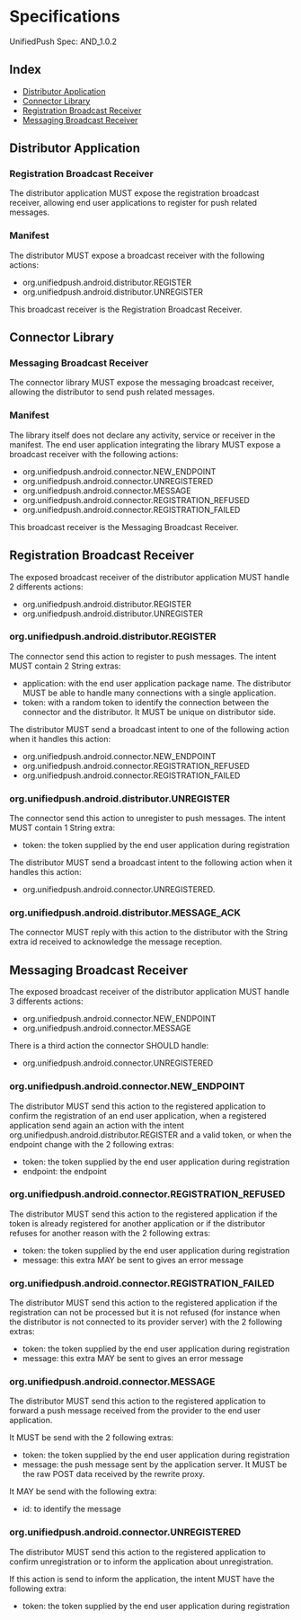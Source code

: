 # Specifications

UnifiedPush Spec: AND_1.0.2

## Index

* [Distributor Application](#distributor-application)
* [Connector Library](#connector-library)
* [Registration Broadcast Receiver](#registration-broadcast-receiver-1)
* [Messaging Broadcast Receiver](#messaging-broadcast-receiver-1)

## Distributor Application

### Registration Broadcast Receiver

The distributor application MUST expose the registration broadcast receiver, allowing end user applications to register for push related messages.

### Manifest

The distributor MUST expose a broadcast receiver with the following actions:
* org.unifiedpush.android.distributor.REGISTER
* org.unifiedpush.android.distributor.UNREGISTER

This broadcast receiver is the Registration Broadcast Receiver.


## Connector Library

### Messaging Broadcast Receiver

The connector library MUST expose the messaging broadcast receiver, allowing the distributor to send push related messages.

### Manifest

The library itself does not declare any activity, service or receiver in the manifest. The end user application integrating the library MUST expose a broadcast receiver with the following actions:
* org.unifiedpush.android.connector.NEW_ENDPOINT
* org.unifiedpush.android.connector.UNREGISTERED
* org.unifiedpush.android.connector.MESSAGE
* org.unifiedpush.android.connector.REGISTRATION_REFUSED
* org.unifiedpush.android.connector.REGISTRATION_FAILED

This broadcast receiver is the Messaging Broadcast Receiver.


## Registration Broadcast Receiver

The exposed broadcast receiver of the distributor application MUST handle 2 differents actions:
* org.unifiedpush.android.distributor.REGISTER
* org.unifiedpush.android.distributor.UNREGISTER

### org.unifiedpush.android.distributor.REGISTER

The connector send this action to register to push messages. The intent MUST contain 2 String extras:
* application: with the end user application package name. The distributor MUST be able to handle many connections with a single application.
* token: with a random token to identify the connection between the connector and the distributor. It MUST be unique on distributor side.

The distributor MUST send a broadcast intent to one of the following action when it handles this action:
* org.unifiedpush.android.connector.NEW_ENDPOINT
* org.unifiedpush.android.connector.REGISTRATION_REFUSED
* org.unifiedpush.android.connector.REGISTRATION_FAILED

### org.unifiedpush.android.distributor.UNREGISTER

The connector send this action to unregister to push messages. The intent MUST contain 1 String extra:
* token: the token supplied by the end user application during registration

The distributor MUST send a broadcast intent to the following action when it handles this action:
* org.unifiedpush.android.connector.UNREGISTERED.

### org.unifiedpush.android.distributor.MESSAGE_ACK

The connector MUST reply with this action to the distributor with the String extra id received to acknowledge the message reception.


## Messaging Broadcast Receiver

The exposed broadcast receiver of the distributor application MUST handle 3 differents actions:
* org.unifiedpush.android.connector.NEW_ENDPOINT
* org.unifiedpush.android.connector.MESSAGE

There is a third action the connector SHOULD handle:
* org.unifiedpush.android.connector.UNREGISTERED

### org.unifiedpush.android.connector.NEW_ENDPOINT

The distributor MUST send this action to the registered application to confirm the registration of an end user application, when a registered application send again an action with the intent org.unifiedpush.android.distributor.REGISTER and a valid token, or when the endpoint change with the 2 following extras:
* token: the token supplied by the end user application during registration
* endpoint: the endpoint

### org.unifiedpush.android.connector.REGISTRATION_REFUSED

The distributor MUST send this action to the registered application if the token is already registered for another application or if the distributor refuses for another reason with the 2 following extras:
* token: the token supplied by the end user application during registration
* message: this extra MAY be sent to gives an error message

### org.unifiedpush.android.connector.REGISTRATION_FAILED

The distributor MUST send this action to the registered application if the registration can not be processed but it is not refused (for instance when the distributor is not connected to its provider server) with the 2 following extras:
* token: the token supplied by the end user application during registration
* message: this extra MAY be sent to gives an error message

### org.unifiedpush.android.connector.MESSAGE

The distributor MUST send this action to the registered application to forward a push message received from the provider to the end user application.

It MUST be send with the 2 following extras:
* token: the token supplied by the end user application during registration
* message: the push message sent by the application server. It MUST be the raw POST data received by the rewrite proxy.

It MAY be send with the following extra:
* id: to identify the message

### org.unifiedpush.android.connector.UNREGISTERED

The distributor MUST send this action to the registered application to confirm unregistration or to inform the application about unregistration.

If this action is send to inform the application, the intent MUST have the following extra:
* token: the token supplied by the end user application during registration

